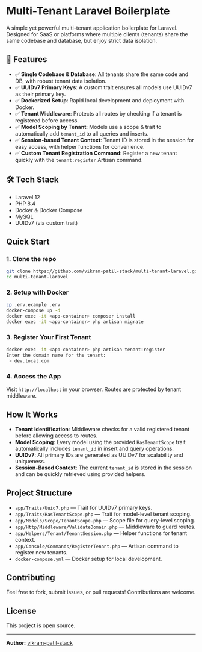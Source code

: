 # Multi-Tenant Laravel Boilerplate

A simple yet powerful multi-tenant application boilerplate for Laravel. Designed for SaaS or platforms where multiple clients (tenants) share the same codebase and database, but enjoy strict data isolation.

## 🚀 Features

- ✅ **Single Codebase & Database**: All tenants share the same code and DB, with robust tenant data isolation.
- ✅ **UUIDv7 Primary Keys**: A custom trait ensures all models use UUIDv7 as their primary key.
- ✅ **Dockerized Setup**: Rapid local development and deployment with Docker.
- ✅ **Tenant Middleware**: Protects all routes by checking if a tenant is registered before access.
- ✅ **Model Scoping by Tenant**: Models use a scope & trait to automatically add `tenant_id` to all queries and inserts.
- ✅ **Session-based Tenant Context**: Tenant ID is stored in the session for easy access, with helper functions for convenience.
- ✅ **Custom Tenant Registration Command**: Register a new tenant quickly with the `tenant:register` Artisan command.

## 🛠️ Tech Stack

- Laravel 12
- PHP 8.4
- Docker & Docker Compose
- MySQL
- UUIDv7 (via custom trait)

## Quick Start

### 1. Clone the repo

```bash
git clone https://github.com/vikram-patil-stack/multi-tenant-laravel.git
cd multi-tenant-laravel
```

### 2. Setup with Docker

```bash
cp .env.example .env
docker-compose up -d
docker exec -it <app-container> composer install
docker exec -it <app-container> php artisan migrate
```

### 3. Register Your First Tenant

```bash
docker exec -it <app-container> php artisan tenant:register
Enter the domain name for the tenant:
 > dev.local.com
```

### 4. Access the App

Visit `http://localhost` in your browser. Routes are protected by tenant middleware.

## How It Works

- **Tenant Identification**: Middleware checks for a valid registered tenant before allowing access to routes.
- **Model Scoping**: Every model using the provided `HasTenantScope` trait automatically includes `tenant_id` in insert and query operations.
- **UUIDv7**: All primary IDs are generated as UUIDv7 for scalability and uniqueness.
- **Session-Based Context**: The current `tenant_id` is stored in the session and can be quickly retrieved using provided helpers.

## Project Structure

- `app/Traits/Uuid7.php` — Trait for UUIDv7 primary keys.
- `app/Traits/HasTenantScope.php` — Trait for model-level tenant scoping.
- `app/Models/Scope/TenantScope.php` — Scope file for query-level scoping.
- `app/Http/Middleware/ValidateDomain.php` — Middleware to guard routes.
- `app/Helpers/Tenant/TenantSession.php` — Helper functions for tenant context.
- `app/Console/Commands/RegisterTenant.php` — Artisan command to register new tenants.
- `docker-compose.yml` — Docker setup for local development.

## Contributing

Feel free to fork, submit issues, or pull requests! Contributions are welcome.

## License

This project is open source.

---

**Author:** [vikram-patil-stack](https://github.com/vikram-patil-stack)
